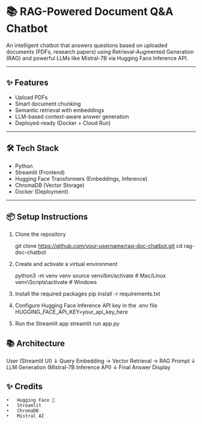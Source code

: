 # 📚 RAG-Powered Document Q&A Chatbot

An intelligent chatbot that answers questions based on uploaded documents (PDFs, research papers) using Retrieval-Augmented Generation (RAG) and powerful LLMs like Mistral-7B via Hugging Face Inference API.

---

## ✨ Features
- Upload PDFs
- Smart document chunking
- Semantic retrieval with embeddings
- LLM-based context-aware answer generation
- Deployed-ready (Docker + Cloud Run)

---

## 🛠 Tech Stack
- Python
- Streamlit (Frontend)
- Hugging Face Transformers (Embeddings, Inference)
- ChromaDB (Vector Storage)
- Docker (Deployment)

---

## 📦 Setup Instructions

1. Clone the repository
   
   git clone https://github.com/your-username/rag-doc-chatbot.git
   cd rag-doc-chatbot

2.	Create and activate a virtual environment

    python3 -m venv venv
    source venv/bin/activate  # Mac/Linux
    venv\Scripts\activate     # Windows

3.	Install the required packages
    pip install -r requirements.txt

4. Configure Hugging Face Inference API key in the .env file
    HUGGING_FACE_API_KEY=your_api_key_here

5. Run the Streamlit app
    streamlit run app.py


## 📚 Architecture

User (Streamlit UI)
       ↓
  Query Embedding → Vector Retrieval → RAG Prompt
       ↓
    LLM Generation (Mistral-7B Inference API)
       ↓
     Final Answer Display

## ✨ Credits
	•	Hugging Face 🤗
	•	Streamlit
	•	ChromaDB
	•	Mistral AI
